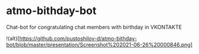 # atmo-bithday-bot
Chat-bot for congratulating chat members with birthday in VKONTAKTE

!(alt)[https://github.com/pustoshilov-d/atmo-bithday-bot/blob/master/presentation/Screenshot%202021-06-26%20000846.png]

